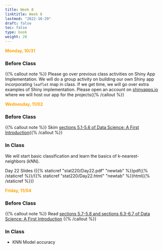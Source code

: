 ```yaml
---
title: Week 8
linktitle: Week 8
lastmod: "2022-10-29"
draft: false  
toc: false  
type: book  
weight: 20
---
```



<span style="color:orange">**Monday, 10/31**</span>

### Before Class

{{% callout note %}} Please go over previous class activities on Shiny App Implementation. We will do a group activity on building our own Shiny app incorporating `leaflet` map in class. If we get time, we will go over extra examples of Shiny implementation. Please open an account on [shinyapps.io](https://www.shinyapps.io/) where we will host our app for the projects{{% /callout %}}



<span style="color:orange">**Wednesday, 11/02**</span>

### Before Class

{{% callout note %}}
Skim [sections 5.1-5.6 of Data Science: A First Introduction](https://datasciencebook.ca/classification1.html#classification-with-k-nearest-neighbors){{% /callout %}}

### In Class

We will start basic classification and learn the basics of k-nearest-neighbors (kNN).


Day 22 Slides ({{% staticref "stat220/Day22.pdf" "newtab" %}}pdf{{% /staticref %}}/{{% staticref "stat220/Day22.html" "newtab" %}}html{{% /staticref %}})


<span style="color:orange">**Friday, 11/04**</span>

### Before Class

{{% callout note %}}
Read [sections 5.7-5.8 and sections 6.3-6.7 of Data Science: A First Introduction](https://datasciencebook.ca/classification2.html#evaluating-accuracy)
{{% /callout %}}

### In Class

- KNN Model accuracy

<!--
Day 23 Slides ({{% staticref "stat220/Day23.pdf" "newtab" %}}pdf{{% /staticref %}}/{{% staticref "stat220/Day23.html" "newtab" %}}html{{% /staticref %}}) --> 
